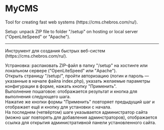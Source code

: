 # MyCMS
<p>Tool for creating fast web systems (https://cms.chebros.com/ru/).
<p>Setup: unpack ZIP file to folder "/setup" on hosting or local server ("OpenLiteSpeed" or "Apache").
<hr>
<p>Инструмент для создания быстрых веб-систем (https://cms.chebros.com/ru/).
<p>Устрановка: распаковать ZIP-файл в папку "/setup" на хостинге или локальном сервере ("OpenLiteSpeed" или "Apache").
<br>Открыть страницу "/setup/", пройти авторизацию (логин и пароль — указанные в начале файла index.php), указать желаемые параметры конфигурации в форме, нажать кнопку "Применить".
<br>Выполнение пошаговое: отображается результат и кнопка для выполнения следующего шага.
<br>Нажатие же кнопки формы "Применить" повторяет предыдущий шаг и отображает ещё и кнопку для установки с начала.
<br>На последнем (четвёртом) шаге указывается администратор сайта (можно шаг повторять для добавления админстраторов), отображается ссылка для открытия административной панели установленного сайта.
